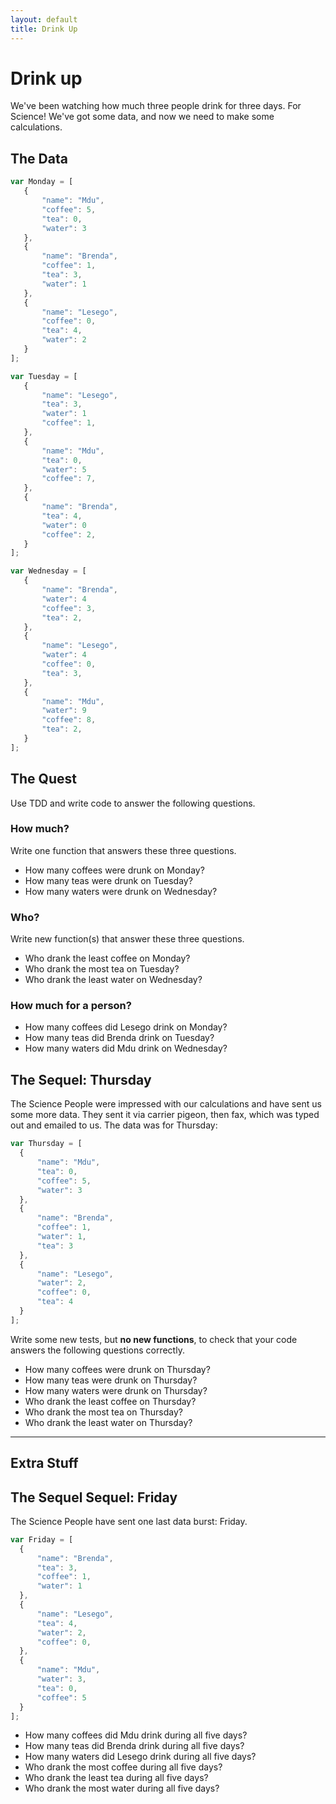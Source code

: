 ```yaml
---
layout: default
title: Drink Up
---
```


# Drink up

We've been watching how much three people drink for three days. For Science! We've got some data, and now we need to make some calculations.

## The Data

```javascript
var Monday = [
   {
       "name": "Mdu",
       "coffee": 5,
       "tea": 0,
       "water": 3
   },
   {
       "name": "Brenda",
       "coffee": 1,
       "tea": 3,
       "water": 1
   },
   {
       "name": "Lesego",
       "coffee": 0,
       "tea": 4,
       "water": 2
   }
];

var Tuesday = [
   {
       "name": "Lesego",
       "tea": 3,
       "water": 1
       "coffee": 1,
   },
   {
       "name": "Mdu",
       "tea": 0,
       "water": 5
       "coffee": 7,
   },
   {
       "name": "Brenda",
       "tea": 4,
       "water": 0
       "coffee": 2,
   }
];

var Wednesday = [
   {
       "name": "Brenda",
       "water": 4
       "coffee": 3,
       "tea": 2,
   },
   {
       "name": "Lesego",
       "water": 4
       "coffee": 0,
       "tea": 3,
   },
   {
       "name": "Mdu",
       "water": 9
       "coffee": 8,
       "tea": 2,
   }
];
```

## The Quest

Use TDD and write code to answer the following questions.

### How much?

Write one function that answers these three questions.

* How many coffees were drunk on Monday?
* How many teas were drunk on Tuesday?
* How many waters were drunk on Wednesday?

### Who?

Write new function(s) that answer these three questions.

* Who drank the least coffee on Monday?
* Who drank the most tea on Tuesday?
* Who drank the least water on Wednesday?

### How much for a person?

* How many coffees did Lesego drink on Monday?
* How many teas did Brenda drink on Tuesday?
* How many waters did Mdu drink on Wednesday?

## The Sequel: Thursday

The Science People were impressed with our calculations and have sent us some more data. They sent it via carrier pigeon, then fax, which was typed out and emailed to us. The data was for Thursday:

```javascript
var Thursday = [
  {
      "name": "Mdu",
      "tea": 0,
      "coffee": 5,
      "water": 3
  },
  {
      "name": "Brenda",
      "coffee": 1,
      "water": 1,
      "tea": 3
  },
  {
      "name": "Lesego",
      "water": 2,
      "coffee": 0,
      "tea": 4
  }
];
```

Write some new tests, but **no new functions**, to check that your code answers the following questions correctly.

* How many coffees were drunk on Thursday?
* How many teas were drunk on Thursday?
* How many waters were drunk on Thursday?
* Who drank the least coffee on Thursday?
* Who drank the most tea on Thursday?
* Who drank the least water on Thursday?

---

## Extra Stuff

## The Sequel Sequel: Friday

The Science People have sent one last data burst: Friday.

```javascript
var Friday = [
  {
      "name": "Brenda",
      "tea": 3,
      "coffee": 1,
      "water": 1
  },
  {
      "name": "Lesego",
      "tea": 4,
      "water": 2,
      "coffee": 0,
  },
  {
      "name": "Mdu",
      "water": 3,
      "tea": 0,
      "coffee": 5
  }
];
```

* How many coffees did Mdu drink during all five days?
* How many teas did Brenda drink during all five days?
* How many waters did Lesego drink during all five days?
* Who drank the most coffee during all five days?
* Who drank the least tea during all five days?
* Who drank the most water during all five days?
